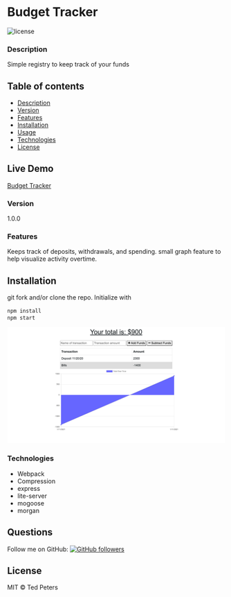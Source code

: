 # Budget Tracker
![license](https://img.shields.io/badge/license-MIT-blue)

### Description
Simple registry to keep track of your funds

## Table of contents
* [Description](#Description)
* [Version](#Version)
* [Features](#Features)
* [Installation](#Installation)
* [Usage](#Usage)
* [Technologies](#Technologies)
* [License](#License)

## Live Demo
[Budget Tracker](https://mobile-wally.herokuapp.com/)

### Version 
1.0.0

### Features
Keeps track of deposits, withdrawals, and spending. small graph feature to help visualize activity overtime.

## Installation
git fork and/or clone the repo. Initialize with 

    npm install
    npm start

![Budget Tracker](public/assets/images/BudgetTracker.png)

### Technologies
* Webpack
* Compression
* express
* lite-server
* mogoose
* morgan

## Questions
Follow me on GitHub: <a href="https://github.com/Drop-G" target="_blank">![GitHub followers](https://img.shields.io/github/followers/drop-g?label=drop-g&style=social)</a></br>

## License
MIT © Ted Peters

